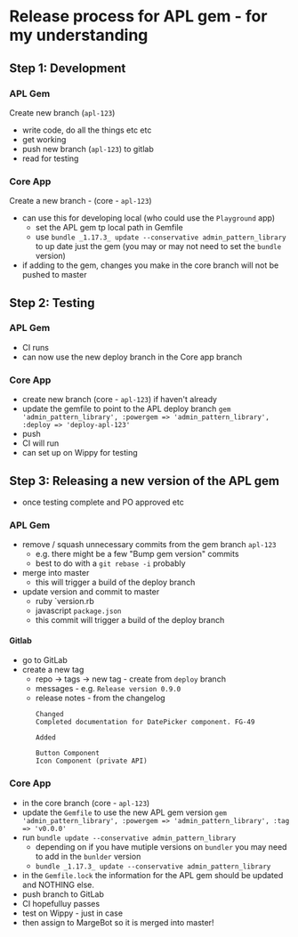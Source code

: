 # Release process for APL gem - for my understanding

## Step 1: Development

### APL Gem
Create new branch (`apl-123`)
- write code, do all the things etc etc
- get working
- push new branch (`apl-123`) to gitlab
- read for testing

### Core App
Create a new branch - (core - `apl-123`)
- can use this for developing local (who could use the `Playground` app)
  - set the APL gem tp local path in Gemfile
  - use  `bundle _1.17.3_ update --conservative admin_pattern_library` to up date just the gem (you may or may not need to set the `bundle` version)
- if adding to the gem, changes you make in the core branch will not be pushed to master

## Step 2: Testing

### APL Gem
- CI runs
- can now use the new deploy branch in the Core app branch

### Core App
- create new branch (core - `apl-123`) if haven't already
- update the gemfile to point to the APL deploy branch
  `gem 'admin_pattern_library', :powergem => 'admin_pattern_library', :deploy => 'deploy-apl-123'`
- push
- CI will run
- can set up on Wippy for testing


## Step 3: Releasing a new version of the APL gem
- once testing complete and PO approved etc

### APL Gem
- remove / squash unnecessary commits from the gem branch `apl-123`
  - e.g. there might be a few "Bump gem version" commits
  - best to do with a `git rebase -i` probably
- merge into master
  - this will trigger a build of the deploy branch
- update version and commit to master
  - ruby `version.rb
  - javascript `package.json`
  - this commit will trigger a build of the deploy branch

#### Gitlab
- go to GitLab
- create a new tag
  - repo -> tags -> new tag - create from `deploy` branch
  - messages - e.g. `Release version 0.9.0`
  - release notes - from the changelog
    ```
    Changed
    Completed documentation for DatePicker component. FG-49

    Added

    Button Component
    Icon Component (private API)
    ```

### Core App
- in the core branch (core - `apl-123`)
- update the `Gemfile` to use the new APL gem version
  `gem 'admin_pattern_library', :powergem => 'admin_pattern_library', :tag => 'v0.0.0'`
- run `bundle update --conservative admin_pattern_library`
  - depending on if you have mutiple versions on `bundler` you may need to add in the `bunlder` version
  - `bundle _1.17.3_ update --conservative admin_pattern_library`
- in the `Gemfile.lock` the information for the APL gem should be updated and NOTHING else.
- push branch to GitLab
- CI hopefulluy passes
- test on Wippy - just in case
- then assign to MargeBot so it is merged into master!
